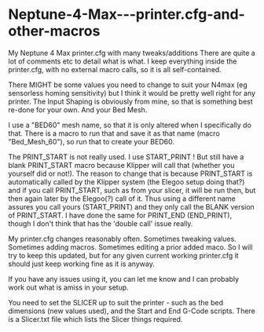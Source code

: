 # Neptune-4-Max---printer.cfg-and-other-macros
My Neptune 4 Max printer.cfg with many tweaks/additions
There are quite a lot of comments etc to detail what is what. I keep everything inside the printer.cfg, with no external macro calls, so it is all self-contained.

There MIGHT be some values you need to change to suit your N4max (eg sensorless homing sensitivity) but I think it would be pretty well right for any printer.
The Input Shaping is obviously from mine, so that is something best re-done for your own. And your Bed Mesh.

I use a "BED60" mesh name, so that it is only altered when I specifically do that. There is a macro to run that and save it as that name (macro "Bed_Mesh_60"), so run that to create your BED60.

The PRINT_START is not really used. I use START_PRINT !  But still have a blank PRINT_START macro because Klipper will call that (whether you yourself did or not!).
The reason to change that is because PRINT_START is automatically called by the Klipper system (the Elegoo setup doing that?) and if you call PRINT_START, such as from your slicer, it will be run then, but then again later by the Elegoo(?) call of it. Thus using a different name assures you call yours (START_PRINT) and they only call the BLANK version of PRINT_START.
I have done the same for PRINT_END (END_PRINT), though I don't think that has the 'double call' issue really.

My printer.cfg changes reasonably often. Sometimes tweaking values. Sometimes adding macros. Sometimes editing a prior added maco. So I will try to keep this updated, but for any given current working printer.cfg it should just keep working fine as it is anyway.

If you have any issues using it, you can let me know and I can probably work out what is amiss in your setup.

You need to set the SLICER up to suit the printer - such as the bed dimensions (new values used), and the Start and End G-Code scripts.
There is a Slicer.txt file which lists the Slicer things required.

